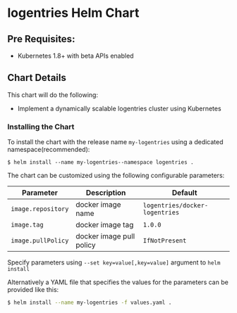 # logentries Helm Chart


## Pre Requisites:

* Kubernetes 1.8+ with beta APIs enabled

## Chart Details

This chart will do the following:

* Implement a dynamically scalable logentries cluster using Kubernetes

### Installing the Chart

To install the chart with the release name `my-logentries` using a dedicated namespace(recommended):

```
$ helm install --name my-logentries--namespace logentries .
```

The chart can be customized using the following configurable parameters:

| Parameter                       | Description                                                     | Default                      |
| ------------------------------- | ----------------------------------------------------------------| -----------------------------|
| `image.repository`              | docker image name                                  | `logentries/docker-logentries` |
| `image.tag`                     | docker image tag                                   | `1.0.0`                   |
| `image.pullPolicy`              | docker image pull policy                                 | `IfNotPresent`                     |

Specify parameters using `--set key=value[,key=value]` argument to `helm install`

Alternatively a YAML file that specifies the values for the parameters can be provided like this:

```bash
$ helm install --name my-logentries -f values.yaml .
```

